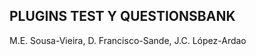 PLUGINS TEST Y QUESTIONSBANK
----------------------------
M.E. Sousa-Vieira, D. Francisco-Sande, J.C. López-Ardao